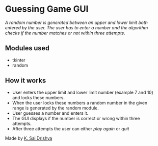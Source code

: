# Guessing Game GUI
 _A random number is generated between an upper and lower limit both entered by the user. The user has to enter a number and the algorithm checks if the number matches or not within three attempts._

## Modules used

- tkinter
- random

## How it works

- User enters the upper limit and lower limit number (example 7 and 10) and locks these numbers.
- When the user locks these numbers a random number in the given range is generated by the random module.
- User guesses a number and enters it.
- The GUI displays if the number is correct or wrong within three attempts.
- After three attempts the user can either *play again* or *quit*

Made by [K. Sai Drishya](https://github.com/saidrishya)
